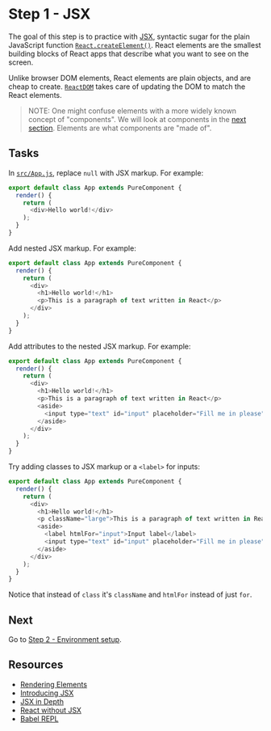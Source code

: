 # Step 1 - JSX

The goal of this step is to practice with [JSX](https://facebook.github.io/react/docs/jsx-in-depth.html), syntactic sugar for the plain JavaScript function [`React.createElement()`](https://facebook.github.io/react/docs/react-api.html#createelement). React elements are the smallest building blocks of React apps that describe what you want to see on the screen.

Unlike browser DOM elements, React elements are plain objects, and are cheap to create. [`ReactDOM`](https://facebook.github.io/react/docs/react-dom.html) takes care of updating the DOM to match the React elements.

> NOTE: One might confuse elements with a more widely known concept of "components". We will look at components in the [next section](../02-components/). Elements are what components are "made of".

## Tasks

In [`src/App.js`](src/App.js), replace `null` with JSX markup. For example:

```js
export default class App extends PureComponent {
  render() {
    return (
      <div>Hello world!</div>
    );
  }
}
```

Add nested JSX markup. For example:

```js
export default class App extends PureComponent {
  render() {
    return (
      <div>
        <h1>Hello world!</h1>
        <p>This is a paragraph of text written in React</p>
      </div>
    );
  }
}
```

Add attributes to the nested JSX markup. For example:

```js
export default class App extends PureComponent {
  render() {
    return (
      <div>
        <h1>Hello world!</h1>
        <p>This is a paragraph of text written in React</p>
        <aside>
          <input type="text" id="input" placeholder="Fill me in please" />
        </aside>
      </div>
    );
  }
}
```

Try adding classes to JSX markup or a `<label>` for inputs:

```js
export default class App extends PureComponent {
  render() {
    return (
      <div>
        <h1>Hello world!</h1>
        <p className="large">This is a paragraph of text written in React</p>
        <aside>
          <label htmlFor="input">Input label</label>
          <input type="text" id="input" placeholder="Fill me in please" />
        </aside>
      </div>
    );
  }
}
```

Notice that instead of `class` it's `className` and `htmlFor` instead of just `for`.

## Next

Go to [Step 2 - Environment setup](../02-env-setup/).

## Resources

- [Rendering Elements](https://facebook.github.io/react/docs/rendering-elements.html)
- [Introducing JSX](https://facebook.github.io/react/docs/introducing-jsx.html)
- [JSX in Depth](https://facebook.github.io/react/docs/jsx-in-depth.html)
- [React without JSX](https://facebook.github.io/react/docs/react-without-jsx.html)
- [Babel REPL](http://babeljs.io/repl/)
